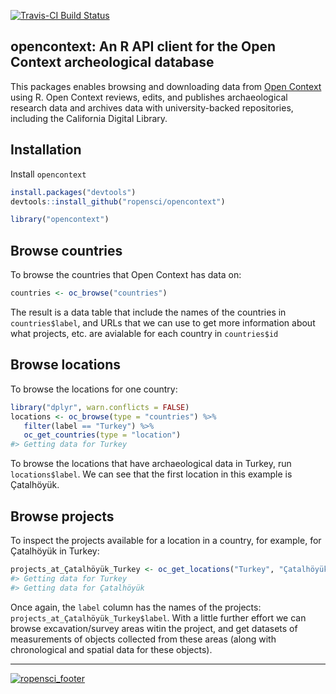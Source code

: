 <!-- README.md is generated from README.Rmd. Please edit that file -->
[![Travis-CI Build Status](https://travis-ci.org/ropensci/opencontext.png?branch=master)](https://travis-ci.org/ropensci/opencontext)

opencontext: An R API client for the Open Context archeological database
------------------------------------------------------------------------

This packages enables browsing and downloading data from [Open Context](http://opencontext.org/) using R. Open Context reviews, edits, and publishes archaeological research data and archives data with university-backed repositories, including the California Digital Library.

Installation
------------

Install `opencontext`

``` r
install.packages("devtools")
devtools::install_github("ropensci/opencontext")
```

``` r
library("opencontext")
```

Browse countries
----------------

To browse the countries that Open Context has data on:

``` r
countries <- oc_browse("countries")
```

The result is a data table that include the names of the countries in `countries$label`, and URLs that we can use to get more information about what projects, etc. are avialable for each country in `countries$id`

Browse locations
----------------

To browse the locations for one country:

``` r
library("dplyr", warn.conflicts = FALSE)
locations <- oc_browse(type = "countries") %>%
   filter(label == "Turkey") %>%
   oc_get_countries(type = "location")
#> Getting data for Turkey
```

To browse the locations that have archaeological data in Turkey, run `locations$label`. We can see that the first location in this example is Çatalhöyük.

Browse projects
---------------

To inspect the projects available for a location in a country, for example, for Çatalhöyük in Turkey:

``` r
projects_at_Çatalhöyük_Turkey <- oc_get_locations("Turkey", "Çatalhöyük")
#> Getting data for Turkey
#> Getting data for Çatalhöyük
```

Once again, the `label` column has the names of the projects: `projects_at_Çatalhöyük_Turkey$label`. With a little further effort we can browse excavation/survey areas witin the project, and get datasets of measurements of objects collected from these areas (along with chronological and spatial data for these objects).

------------------------------------------------------------------------

[![ropensci\_footer](http://ropensci.org/public_images/github_footer.png)](http://ropensci.org)
